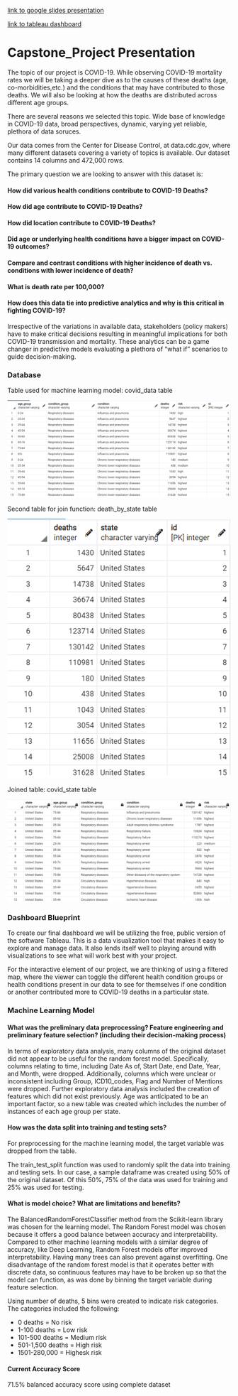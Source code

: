 [link to google slides presentation](https://docs.google.com/presentation/d/1resQNn_J3zpFqKbY74MHXcx0pu5iFgAxBG7AjOV-3mg/edit?usp=sharing)

[link to tableau dashboard](https://public.tableau.com/app/profile/rose8042/viz/Capstone_Project_16671930307510/COVID-19Deathsgeneral?publish=yes)

# Capstone_Project Presentation
The topic of our project is COVID-19. While observing COVID-19 mortality rates we will be taking a deeper dive as to the causes of these deaths (age, co-morbidities,etc.) and the conditions that may have contributed to those deaths. We will also be looking at how the deaths are distributed across different age groups.

There are several reasons we selected this topic. Wide base of knowledge in COVID-19 data, broad perspectives, dynamic, varying yet reliable, plethora of data soruces.

Our data comes from the Center for Disease Control, at data.cdc.gov, where many different datasets covering a variety of topics is available. Our dataset contains 14 columns and 472,000 rows. 

The primary question we are looking to answer with this dataset is: 
#### How did various health conditions contribute to COVID-19 Deaths?
#### How did age contribute to COVID-19 Deaths?
#### How did location contribute to COVID-19 Deaths?
#### Did age or underlying health conditions have a bigger impact on COVID-19 outcomes?
#### Compare and contrast conditions with higher incidence of death vs. conditions with lower incidence of death?
#### What is death rate per 100,000?
#### How does this data tie into predictive analytics and why is this critical in fighting COVID-19? 
Irrespective of the variations in available data, stakeholders (policy makers) have to make critical decisions resulting in meaningful implications for both COVID-19 transmission and mortality. These analytics can be a game changer in predictive models evaluating a plethora of “what if” scenarios to guide decision-making.


### Database

Table used for machine learning model: covid_data table

![covid data table](database_images/covid_data.png)

Second table for join function: death_by_state table

![death by state data table](database_images/death_by_state.png)

Joined table: covid_state table

![joined data table](database_images/joined_tables.png)

### Dashboard Blueprint
To create our final dashboard we will be utilizing the free, public version of the software Tableau. This is a data visualization tool that makes it easy to explore and manage data. It also lends itself well to playing around with visualizations to see what will work best with your project.

For the interactive element of our project, we are thinking of using a filtered map, where the viewer can toggle the different health condition groups or health conditions present in our data to see for themselves if one condition or another contributed more to COVID-19 deaths in a particular state.


### Machine Learning Model
#### What was the preliminary data preprocessing? Feature engineering and preliminary feature selection? (including their decision-making process)
In terms of exploratory data analysis, many columns of the original dataset did not appear to be useful for the random forest model. Specifically, columns relating to time, including Date As of, Start Date, end Date, Year, and Month, were dropped. Additionally, columns which were unclear or inconsistent including Group, ICD10_codes, Flag and Number of Mentions were dropped. Further exploratory data analysis included the creation of features which did not exist previously. Age was anticipated to be an important factor, so a new table was created which includes the number of instances of each age group per state.

#### How was the data split into training and testing sets?
For preprocessing for the machine learning model, the target variable was dropped from the table. 

The train_test_split function was used to randomly split the data into training and testing sets. In our case, a sample dataframe was created using 50% of the original dataset. Of this 50%, 75% of the data was used for training and 25% was used for testing.

#### What is model choice? What are limitations and benefits?
The BalancedRandomForestClassifier method from the Scikit-learn library was chosen for the learning model. The Random Forest model was chosen because it offers a good balance between accuracy and interpretability. Compared to other machine learning models with a similar degree of accuracy, like Deep Learning, Random Forest models offer improved interpretability. Having many trees can also prevent against overfitting. One disadvantage of the random forest model is that it operates better with discrete data, so continuous features may have to be broken up so that the model can function, as was done by binning the target variable during feature selection.  

Using number of deaths, 5 bins were created to indicate risk categories. The categories included the following:
- 0 deaths = No risk
- 1-100 deaths = Low risk
- 101-500 deaths = Medium risk
- 501-1,500 deaths = High risk
- 1501-280,000 = Highesk risk 

#### Current Accuracy Score
71.5% balanced accuracy score using complete dataset

